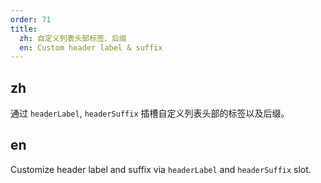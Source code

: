 ```yaml
---
order: 71
title:
  zh: 自定义列表头部标签、后缀
  en: Custom header label & suffix
---
```


## zh

通过 `headerLabel`, `headerSuffix` 插槽自定义列表头部的标签以及后缀。

## en

Customize header label and suffix via `headerLabel` and `headerSuffix` slot.
